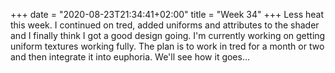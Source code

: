 +++
date = "2020-08-23T21:34:41+02:00"
title = "Week 34"
+++
Less heat this week. I continued on tred, added uniforms and attributes to the shader and I finally think I got a good design going. I'm currently working on getting uniform textures working fully. The plan is to work in tred for a month or two and then integrate it into euphoria. We'll see how it goes...

